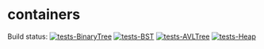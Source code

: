 # containers

Build status:
[![tests-BinaryTree](https://github.com/agulati18/week08/actions/workflows/tests-binarytree.yml/badge.svg)](https://github.com/agulati18/week08/actions/workflows/tests-binarytree.yml)
[![tests-BST](https://github.com/agulati18/week08/workflows/tests-BST/badge.svg)](https://github.com/agulati18/week08/actions?query=workflow%3Atests-BST)
[![tests-AVLTree](https://github.com/agulati18/week08/actions/workflows/tests-AVLTree.yml/badge.svg)](https://github.com/agulati18/week08/actions/workflows/tests-AVLTree.yml)
[![tests-Heap](https://github.com/agulati18/week08/actions/workflows/heap.yml/badge.svg)](https://github.com/agulati18/week08/actions/workflows/heap.yml)
